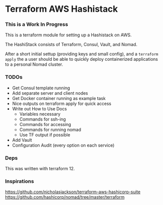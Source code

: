 # Terraform AWS Hashistack

### This is a Work In Progress

This is a terraform module for setting up a Hashistack on AWS.

The HashiStack consists of Terraform, Consul, Vault, and Nomad.

After a short initial settup (providing keys and small config), and
a `terraform apply` the a user should be able to quickly deploy
containerized applications to a personal Nomad cluster.

### TODOs

- Get Consul template running
- Add separate server and client nodes
- Get Docker container running as example task
- Nice outputs on terraform apply for quick access
- Write out How to Use Docs
  - Variables necessary
  - Commands for ssh-ing
  - Commands for accessing
  - Commands for running nomad
  - Use TF output if possible
- Add Vault
- Configuration Audit (every option on each service)

### Deps

This was written with terraform 12.

### Inspirations

https://github.com/nicholasjackson/terraform-aws-hashicorp-suite
https://github.com/hashicorp/nomad/tree/master/terraform
